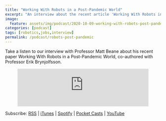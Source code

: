 ```yaml
---
title: "Working With Robots in a Post-Pandemic World"
excerpt: "An interview about the recent article 'Working With Robots in a Post-Pandemic World'"
image: 
  feature: assets/img/podcast/2020-10-09-working-with-robots-post-pandemic/main.png
categories: [podcast]
tags: [robotics,jobs,interview]
permalink: /podcast/robots-post-pandemic
---
```

Take a listen to our interview with Professor Matt Beane about his recent paper Working With Robots in a Post-Pandemic World, co-authored with Professor Erik Brynjolfsson.
<figure>
<iframe title="Working With Robots in a Post-Pandemic World" src="https://www.podbean.com/media/player/vm3yg-eee352&?from=usersite&skin=1&fonts=Helvetica&auto=0&download=1&share=1&version=1&btn-skin=103" height="122" width="100%" style="border: none;" scrolling="no" data-name="pb-iframe-player"></iframe>
</figure>

Subscribe: <a href="https://feed.podbean.com/aitalk/feed.xml">RSS</a> |
<a href="https://podcasts.apple.com/us/podcast/lets-talk-ai/id1502782720">iTunes</a> |
<a href="https://open.spotify.com/show/17HiNdxcoKJLLNibIAyUch">Spotify</a> |
<a href="https://pca.st/podcast/824c4060-472b-0138-9766-0acc26574db2">Pocket Casts</a> |
<a href="https://www.youtube.com/channel/UCKARTq-t5SPMzwtft8FWwnA">YouTube</a>

